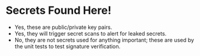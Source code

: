 # Secrets Found Here!

* Yes, these are public/private key pairs. 
* Yes, they will trigger secret scans to alert for leaked secrets.  
* No, they are not secrets used for anything important; these are used by the unit tests to test signature verification.
